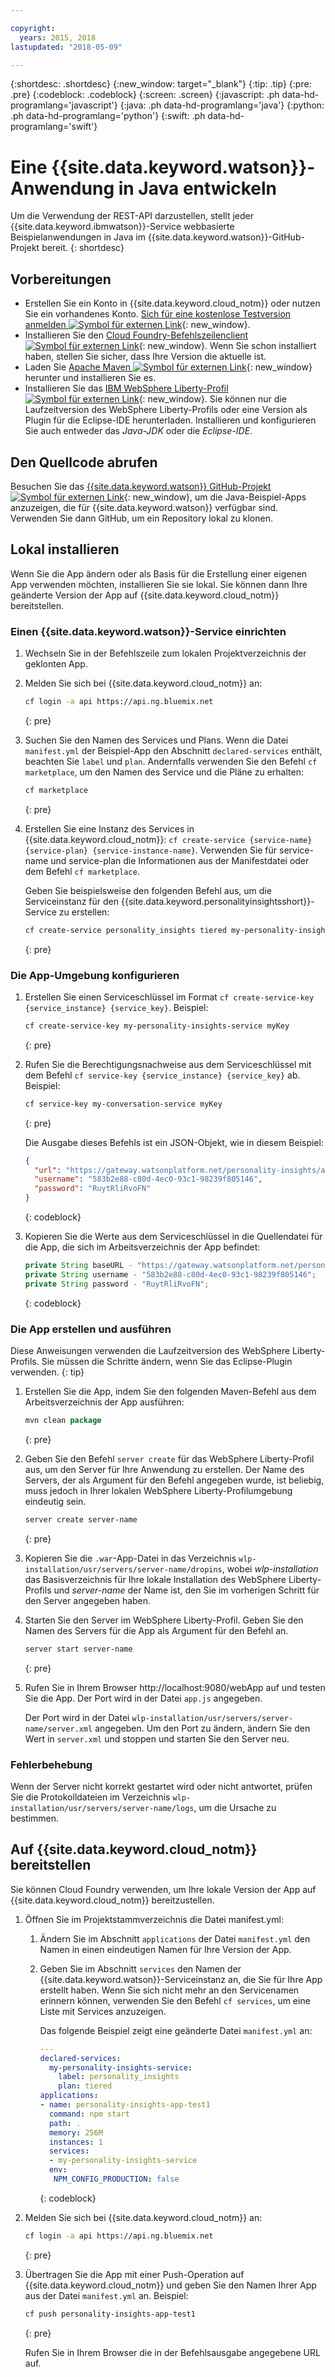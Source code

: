 ```yaml
---

copyright:
  years: 2015, 2018
lastupdated: "2018-05-09"

---
```


{:shortdesc: .shortdesc}
{:new_window: target="_blank"}
{:tip: .tip}
{:pre: .pre}
{:codeblock: .codeblock}
{:screen: .screen}
{:javascript: .ph data-hd-programlang='javascript'}
{:java: .ph data-hd-programlang='java'}
{:python: .ph data-hd-programlang='python'}
{:swift: .ph data-hd-programlang='swift'}

# Eine {{site.data.keyword.watson}}-Anwendung in Java entwickeln

Um die Verwendung der REST-API darzustellen, stellt jeder {{site.data.keyword.ibmwatson}}-Service webbasierte Beispielanwendungen in Java im {{site.data.keyword.watson}}-GitHub-Projekt bereit.
{: shortdesc}

## Vorbereitungen

- Erstellen Sie ein Konto in {{site.data.keyword.cloud_notm}} oder nutzen Sie ein vorhandenes Konto. [Sich für eine kostenlose Testversion anmelden ![Symbol für externen Link](../../icons/launch-glyph.svg "Symbol für externen Link")](https://{DomainName}/registration/?target=/catalog/%3fcategory=watson){: new_window}.
- Installieren Sie den [Cloud Foundry-Befehlszeilenclient ![Symbol für externen Link](../../icons/launch-glyph.svg "Symbol für externen Link")](https://github.com/cloudfoundry/cli#downloads){: new_window}. Wenn Sie schon installiert haben, stellen Sie sicher, dass Ihre Version die aktuelle ist.
- Laden Sie [Apache Maven ![Symbol für externen Link](../../icons/launch-glyph.svg "Symbol für externen Link")](https://maven.apache.org/download.cgi){: new_window} herunter und installieren Sie es.
- Installieren Sie das [IBM WebSphere Liberty-Profil ![Symbol für externen Link](../../icons/launch-glyph.svg "Symbol für externen Link")](https://developer.ibm.com/wasdev/downloads/){: new_window}. Sie können nur die Laufzeitversion des WebSphere Liberty-Profils oder eine Version als Plugin für die Eclipse-IDE herunterladen. Installieren und konfigurieren Sie auch entweder das *Java-JDK* oder die *Eclipse-IDE*.

## Den Quellcode abrufen
Besuchen Sie das [{{site.data.keyword.watson}} GitHub-Projekt ![Symbol für externen Link](../../icons/launch-glyph.svg "Symbol für externen Link")](https://github.com/watson-developer-cloud){: new_window}, um die Java-Beispiel-Apps anzuzeigen, die für {{site.data.keyword.watson}} verfügbar sind. Verwenden Sie dann GitHub, um ein Repository lokal zu klonen.

## Lokal installieren
Wenn Sie die App ändern oder als Basis für die Erstellung einer eigenen App verwenden möchten, installieren Sie sie lokal. Sie können dann Ihre geänderte Version der App auf {{site.data.keyword.cloud_notm}} bereitstellen.

### Einen {{site.data.keyword.watson}}-Service einrichten

1.  Wechseln Sie in der Befehlszeile zum lokalen Projektverzeichnis der geklonten App.
1.  Melden Sie sich bei {{site.data.keyword.cloud_notm}} an:

    ```bash
    cf login -a api https://api.ng.bluemix.net
    ```
    {: pre}

1.  Suchen Sie den Namen des Services und Plans. Wenn die Datei `manifest.yml` der Beispiel-App den Abschnitt `declared-services` enthält, beachten Sie `label` und `plan`. Andernfalls verwenden Sie den Befehl `cf marketplace`, um den Namen des Service und die Pläne zu erhalten:

    ```bash
    cf marketplace
    ```
    {: pre}

1.  Erstellen Sie eine Instanz des Services in {{site.data.keyword.cloud_notm}}: `cf create-service {service-name} {service-plan} {service-instance-name}`. Verwenden Sie für service-name und service-plan die Informationen aus der Manifestdatei oder dem Befehl `cf marketplace`.

    Geben Sie beispielsweise den folgenden Befehl aus, um die Serviceinstanz für den {{site.data.keyword.personalityinsightsshort}}-Service zu erstellen:

    ```bash
    cf create-service personality_insights tiered my-personality-insights-service
    ```
    {: pre}

### Die App-Umgebung konfigurieren

1.  Erstellen Sie einen Serviceschlüssel im Format `cf create-service-key {service_instance} {service_key}`. Beispiel:

    ```bash
    cf create-service-key my-personality-insights-service myKey
    ```
    {: pre}

1.  Rufen Sie die Berechtigungsnachweise aus dem Serviceschlüssel mit dem Befehl `cf service-key {service_instance} {service_key}` ab. Beispiel:

    ```bash
    cf service-key my-conversation-service myKey
    ```
    {: pre}

    Die Ausgabe dieses Befehls ist ein JSON-Objekt, wie in diesem Beispiel:

    ```json
    {
      "url": "https://gateway.watsonplatform.net/personality-insights/api",
      "username": "583b2e88-c80d-4ec0-93c1-98239f805146",
      "password": "RuytRliRvoFN"
    }

    ```
    {: codeblock}
1.  Kopieren Sie die Werte aus dem Serviceschlüssel in die Quellendatei für die App, die sich im Arbeitsverzeichnis der App befindet:

    ```java
    private String baseURL - "https://gateway.watsonplatform.net/personality-insights/api";
    private String username - "583b2e88-c80d-4ec0-93c1-98239f805146";
    private String password - "RuytRliRvoFN";
    ```
    {: codeblock}

### Die App erstellen und ausführen

Diese Anweisungen verwenden die Laufzeitversion des WebSphere Liberty-Profils. Sie müssen die Schritte ändern, wenn Sie das Eclipse-Plugin verwenden.
{: tip}

1.  Erstellen Sie die App, indem Sie den folgenden Maven-Befehl aus dem Arbeitsverzeichnis der App ausführen:

    ```java
    mvn clean package
    ```
    {: pre}

1.  Geben Sie den Befehl `server create` für das WebSphere Liberty-Profil aus, um den Server für Ihre Anwendung zu erstellen. Der Name des Servers, der als Argument für den Befehl angegeben wurde, ist beliebig, muss jedoch in Ihrer lokalen WebSphere Liberty-Profilumgebung eindeutig sein.

    ```bash
    server create server-name
    ```
    {: pre}

1.  Kopieren Sie die `.war`-App-Datei in das Verzeichnis `wlp-installation/usr/servers/server-name/dropins`, wobei *wlp-installation* das Basisverzeichnis für Ihre lokale Installation des WebSphere Liberty-Profils und *server-name* der Name ist, den Sie im vorherigen Schritt für den Server angegeben haben.
1.  Starten Sie den Server im WebSphere Liberty-Profil. Geben Sie den Namen des Servers für die App als Argument für den Befehl an.

    ```bash
    server start server-name
    ```
    {: pre}

1.  Rufen Sie in Ihrem Browser http://localhost:9080/webApp auf und testen Sie die App. Der Port wird in der Datei `app.js` angegeben.

    Der Port wird in der Datei `wlp-installation/usr/servers/server-name/server.xml` angegeben. Um den Port zu ändern, ändern Sie den Wert in `server.xml` und stoppen und starten Sie den Server neu.

### Fehlerbehebung

Wenn der Server nicht korrekt gestartet wird oder nicht antwortet, prüfen Sie die Protokolldateien im Verzeichnis `wlp-installation/usr/servers/server-name/logs`, um die Ursache zu bestimmen.

## Auf {{site.data.keyword.cloud_notm}} bereitstellen

Sie können Cloud Foundry verwenden, um Ihre lokale Version der App auf {{site.data.keyword.cloud_notm}} bereitzustellen.

1.  Öffnen Sie im Projektstammverzeichnis die Datei manifest.yml:
    1. Ändern Sie im Abschnitt `applications` der Datei `manifest.yml` den Namen in einen eindeutigen Namen für Ihre Version der App.
    1. Geben Sie im Abschnitt `services` den Namen der {{site.data.keyword.watson}}-Serviceinstanz an, die Sie für Ihre App erstellt haben. Wenn Sie sich nicht mehr an den Servicenamen erinnern können, verwenden Sie den Befehl `cf services`, um eine Liste mit Services anzuzeigen.

        Das folgende Beispiel zeigt eine geänderte Datei `manifest.yml` an:

        ```yml
        ---
        declared-services:
          my-personality-insights-service:
            label: personality_insights
            plan: tiered
        applications:
        - name: personality-insights-app-test1
          command: npm start
          path: .
          memory: 256M
          instances: 1
          services:
          - my-personality-insights-service
          env:
           NPM_CONFIG_PRODUCTION: false
        ```
        {: codeblock}

1.  Melden Sie sich bei {{site.data.keyword.cloud_notm}} an:

    ```bash
    cf login -a api https://api.ng.bluemix.net
    ```
    {: pre}

1.  Übertragen Sie die App mit einer Push-Operation auf {{site.data.keyword.cloud_notm}} und geben Sie den Namen Ihrer App aus der Datei `manifest.yml` an. Beispiel:

    ```bash
    cf push personality-insights-app-test1
    ```
    {: pre}

    Rufen Sie in Ihrem Browser die in der Befehlsausgabe angegebene URL auf.
